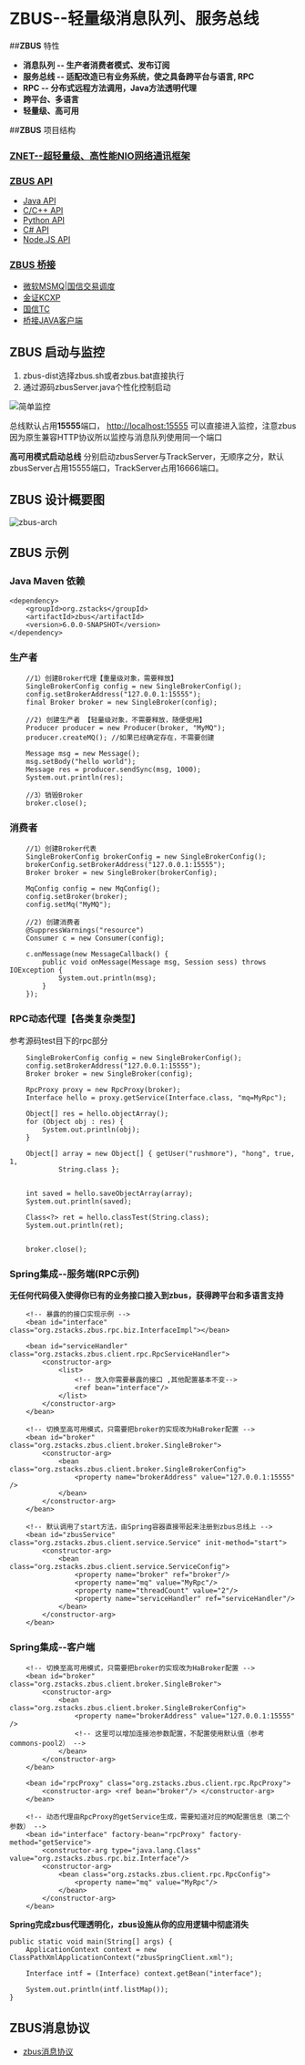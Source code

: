 # ZBUS--轻量级消息队列、服务总线


##**ZBUS** 特性


* **消息队列 -- 生产者消费者模式、发布订阅**
* **服务总线 -- 适配改造已有业务系统，使之具备跨平台与语言, RPC**
* **RPC -- 分布式远程方法调用，Java方法透明代理**
* **跨平台、多语言**
* **轻量级、高可用**


##**ZBUS** 项目结构


### [ZNET--超轻量级、高性能NIO网络通讯框架](http://git.oschina.net/rushmore/znet "znet") 


###  [ZBUS API](http://git.oschina.net/rushmore/zbus-api "zbus-api")
* [Java API](http://git.oschina.net/rushmore/zbus/tree/master/src/main/java/org/zstacks/zbus/client "zbus") 
* [C/C++ API](http://git.oschina.net/rushmore/zbus-api/tree/master/zbus-api-c "zbus-api-c") 
* [Python API](http://git.oschina.net/rushmore/zbus-api/tree/master/zbus-api-python "zbus-api-python") 
* [C# API](http://git.oschina.net/rushmore/zbus-api/tree/master/zbus-api-csharp "zbus-api-csharp") 
* [Node.JS API](http://git.oschina.net/rushmore/zbus-api/tree/master/zbus-api-nodejs "zbus-api-nodejs") 

### [ZBUS 桥接](http://git.oschina.net/rushmore/zbus-proxy "zbus-proxy") 

* [微软MSMQ|国信交易调度](http://git.oschina.net/rushmore/zbus-proxy/tree/master/zbus-proxy-msmq "zbus-proxy-msmq") 
* [金证KCXP](http://git.oschina.net/rushmore/zbus-proxy/tree/master/zbus-proxy-kcxp "zbus-proxy-kcxp") 
* [国信TC](http://git.oschina.net/rushmore/zbus-proxy/tree/master/zbus-proxy-tc "zbus-proxy-tc") 
* [桥接JAVA客户端](http://git.oschina.net/rushmore/zbus-proxy/tree/master/zbus-proxy-java "zbus-proxy-java") 


## ZBUS 启动与监控 

1. zbus-dist选择zbus.sh或者zbus.bat直接执行
2. 通过源码zbusServer.java个性化控制启动

![简单监控](http://git.oschina.net/uploads/images/2015/0212/103207_b5d2e1d3_7458.png)

总线默认占用**15555**端口， [http://localhost:15555](http://localhost:15555 "默认监控地址") 可以直接进入监控，注意zbus因为原生兼容HTTP协议所以监控与消息队列使用同一个端口

**高可用模式启动总线**
分别启动zbusServer与TrackServer，无顺序之分，默认zbusServer占用15555端口，TrackServer占用16666端口。


## ZBUS 设计概要图

![zbus-arch](http://git.oschina.net/uploads/images/2015/0419/134134_62a4e21c_7458.png)


## ZBUS 示例

### Java Maven 依赖

	<dependency>
		<groupId>org.zstacks</groupId>
		<artifactId>zbus</artifactId>
		<version>6.0.0-SNAPSHOT</version>
	</dependency>

### 生产者


		//1）创建Broker代理【重量级对象，需要释放】
		SingleBrokerConfig config = new SingleBrokerConfig();
		config.setBrokerAddress("127.0.0.1:15555");
		final Broker broker = new SingleBroker(config);
		
		//2) 创建生产者 【轻量级对象，不需要释放，随便使用】
		Producer producer = new Producer(broker, "MyMQ");
		producer.createMQ(); //如果已经确定存在，不需要创建
		
		Message msg = new Message(); 
		msg.setBody("hello world");  
		Message res = producer.sendSync(msg, 1000);
		System.out.println(res);
		
		//3）销毁Broker
		broker.close();


### 消费者

		//1）创建Broker代表
		SingleBrokerConfig brokerConfig = new SingleBrokerConfig();
		brokerConfig.setBrokerAddress("127.0.0.1:15555");
		Broker broker = new SingleBroker(brokerConfig);
		
		MqConfig config = new MqConfig(); 
		config.setBroker(broker);
		config.setMq("MyMQ");
		
		//2) 创建消费者
		@SuppressWarnings("resource")
		Consumer c = new Consumer(config);
		
		c.onMessage(new MessageCallback() {
			public void onMessage(Message msg, Session sess) throws IOException {
				System.out.println(msg);
			}
		});

 
### RPC动态代理【各类复杂类型】

参考源码test目下的rpc部分

		SingleBrokerConfig config = new SingleBrokerConfig();
		config.setBrokerAddress("127.0.0.1:15555");
		Broker broker = new SingleBroker(config);
		
		RpcProxy proxy = new RpcProxy(broker); 
		Interface hello = proxy.getService(Interface.class, "mq=MyRpc");

		Object[] res = hello.objectArray();
		for (Object obj : res) {
			System.out.println(obj);
		}

		Object[] array = new Object[] { getUser("rushmore"), "hong", true, 1,
				String.class };
		
		
		int saved = hello.saveObjectArray(array);
		System.out.println(saved);
		 
		Class<?> ret = hello.classTest(String.class);
		System.out.println(ret);
		
		
		broker.close();




 
 
### Spring集成--服务端(RPC示例)

**无任何代码侵入使得你已有的业务接口接入到zbus，获得跨平台和多语言支持**

		<!-- 暴露的的接口实现示例 -->
		<bean id="interface" class="org.zstacks.zbus.rpc.biz.InterfaceImpl"></bean>
		
		<bean id="serviceHandler" class="org.zstacks.zbus.client.rpc.RpcServiceHandler">
			<constructor-arg>
				<list>
					<!-- 放入你需要暴露的接口 ,其他配置基本不变-->
					<ref bean="interface"/>
				</list>
			</constructor-arg>
		</bean>
		
		<!-- 切换至高可用模式，只需要把broker的实现改为HaBroker配置 -->
		<bean id="broker" class="org.zstacks.zbus.client.broker.SingleBroker">
			<constructor-arg>
				<bean class="org.zstacks.zbus.client.broker.SingleBrokerConfig">
					<property name="brokerAddress" value="127.0.0.1:15555" />
				</bean>
			</constructor-arg>
		</bean>
		
		<!-- 默认调用了start方法，由Spring容器直接带起来注册到zbus总线上 -->
		<bean id="zbusService" class="org.zstacks.zbus.client.service.Service" init-method="start">
			<constructor-arg>  
				<bean class="org.zstacks.zbus.client.service.ServiceConfig">
					<property name="broker" ref="broker"/>
					<property name="mq" value="MyRpc"/>
					<property name="threadCount" value="2"/>
					<property name="serviceHandler" ref="serviceHandler"/>
				</bean>
			</constructor-arg>
		</bean>
	


### Spring集成--客户端

		<!-- 切换至高可用模式，只需要把broker的实现改为HaBroker配置 -->
		<bean id="broker" class="org.zstacks.zbus.client.broker.SingleBroker">
			<constructor-arg>
				<bean class="org.zstacks.zbus.client.broker.SingleBrokerConfig">
					<property name="brokerAddress" value="127.0.0.1:15555" />
					<!-- 这里可以增加连接池参数配置，不配置使用默认值（参考commons-pool2） -->
				</bean>
			</constructor-arg>
		</bean>
		
		<bean id="rpcProxy" class="org.zstacks.zbus.client.rpc.RpcProxy">
			<constructor-arg> <ref bean="broker"/> </constructor-arg>
		</bean>
	
		<!-- 动态代理由RpcProxy的getService生成，需要知道对应的MQ配置信息（第二个参数） -->
		<bean id="interface" factory-bean="rpcProxy" factory-method="getService">
			<constructor-arg type="java.lang.Class" value="org.zstacks.zbus.rpc.biz.Interface"/> 
			<constructor-arg>
				<bean class="org.zstacks.zbus.client.rpc.RpcConfig"> 
					<property name="mq" value="MyRpc"/>
				</bean>
			</constructor-arg>
		</bean>
	 

**Spring完成zbus代理透明化，zbus设施从你的应用逻辑中彻底消失**

	public static void main(String[] args) { 
		ApplicationContext context = new ClassPathXmlApplicationContext("zbusSpringClient.xml");
		
		Interface intf = (Interface) context.getBean("interface");
		
		System.out.println(intf.listMap());
	}
	

## ZBUS消息协议

* [zbus消息协议](http://git.oschina.net/rushmore/zbus/wikis/zbus%E6%B6%88%E6%81%AF%E5%8D%8F%E8%AE%AE- "zbus-protocol") 

